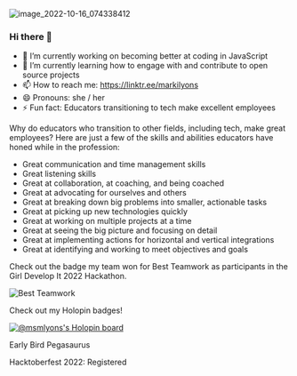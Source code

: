 ![image_2022-10-16_074338412](https://user-images.githubusercontent.com/81724942/196033509-f3f61c5a-9cea-46cc-9f50-a90b43991b2c.png)

### Hi there 👋

- 🔭 I’m currently working on becoming better at coding in JavaScript
- 🌱 I’m currently learning how to engage with and contribute to open source projects
- 📫 How to reach me: https://linktr.ee/markilyons
- 😄 Pronouns: she / her
- ⚡ Fun fact: Educators transitioning to tech make excellent employees

Why do educators who transition to other fields, including tech, make great employees?
Here are just a few of the skills and abilities educators have honed while in the profession:
- Great communication and time management skills
- Great listening skills
- Great at collaboration, at coaching, and being coached
- Great at advocating for ourselves and others
- Great at breaking down big problems into smaller, actionable tasks
- Great at picking up new technologies quickly 
- Great at working on multiple projects at a time
- Great at seeing the big picture and focusing on detail
- Great at implementing actions for horizontal and vertical integrations
- Great at identifying and working to meet objectives and goals

Check out the badge my team won for Best Teamwork as participants in the Girl Develop It 2022 Hackathon.

![Best Teamwork](https://user-images.githubusercontent.com/81724942/203152285-831cd769-4100-43bc-a1a8-b113f9399542.png)

Check out my Holopin badges!

[![@msmlyons's Holopin board](https://holopin.io/api/user/board?user=msmlyons)](https://holopin.io/@msmlyons)

Early Bird Pegasaurus

Hacktoberfest 2022: Registered






<!--
- 👯 I’m looking to collaborate on ...
- 🤔 I’m looking for help with ...
- 💬 Ask me about ...
-->
